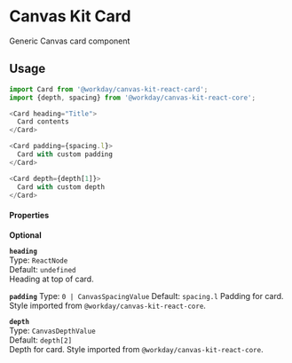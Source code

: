 # Canvas Kit Card

Generic Canvas card component

## Usage

```js
import Card from '@workday/canvas-kit-react-card';
import {depth, spacing} from '@workday/canvas-kit-react-core';

<Card heading="Title">
  Card contents
</Card>

<Card padding={spacing.l}>
  Card with custom padding
</Card>

<Card depth={depth[1]}>
  Card with custom depth
</Card>
```

#### Properties

**Optional**

**`heading`**  
Type: `ReactNode`  
Default: `undefined`  
Heading at top of card.

**`padding`** Type: `0 | CanvasSpacingValue` Default: `spacing.l` Padding for card. Style imported
from `@workday/canvas-kit-react-core`.

**`depth`**  
Type: `CanvasDepthValue`  
Default: `depth[2]`  
Depth for card. Style imported from `@workday/canvas-kit-react-core`.
